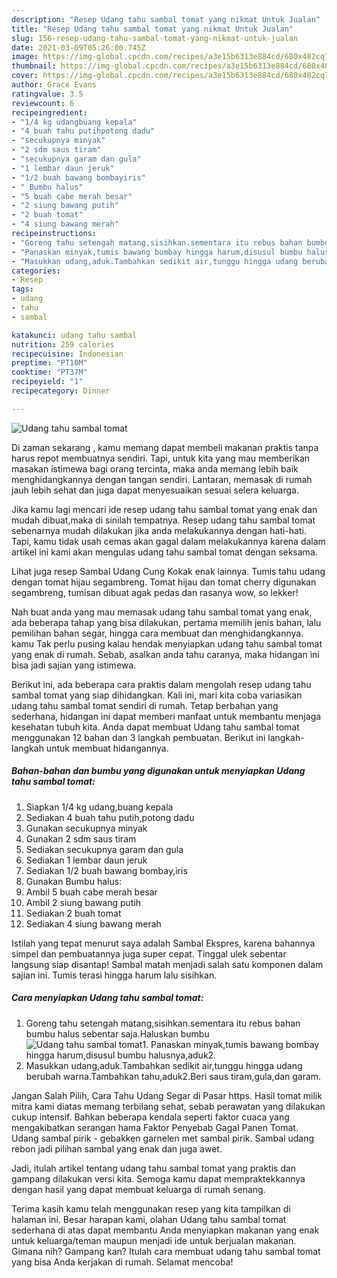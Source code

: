 ```yaml
---
description: "Resep Udang tahu sambal tomat yang nikmat Untuk Jualan"
title: "Resep Udang tahu sambal tomat yang nikmat Untuk Jualan"
slug: 156-resep-udang-tahu-sambal-tomat-yang-nikmat-untuk-jualan
date: 2021-03-09T05:26:00.745Z
image: https://img-global.cpcdn.com/recipes/a3e15b6313e884cd/680x482cq70/udang-tahu-sambal-tomat-foto-resep-utama.jpg
thumbnail: https://img-global.cpcdn.com/recipes/a3e15b6313e884cd/680x482cq70/udang-tahu-sambal-tomat-foto-resep-utama.jpg
cover: https://img-global.cpcdn.com/recipes/a3e15b6313e884cd/680x482cq70/udang-tahu-sambal-tomat-foto-resep-utama.jpg
author: Grace Evans
ratingvalue: 3.5
reviewcount: 6
recipeingredient:
- "1/4 kg udangbuang kepala"
- "4 buah tahu putihpotong dadu"
- "secukupnya minyak"
- "2 sdm saus tiram"
- "secukupnya garam dan gula"
- "1 lembar daun jeruk"
- "1/2 buah bawang bombayiris"
- " Bumbu halus"
- "5 buah cabe merah besar"
- "2 siung bawang putih"
- "2 buah tomat"
- "4 siung bawang merah"
recipeinstructions:
- "Goreng tahu setengah matang,sisihkan.sementara itu rebus bahan bumbu halus sebentar saja.Haluskan bumbu"
- "Panaskan minyak,tumis bawang bombay hingga harum,disusul bumbu halusnya,aduk2."
- "Masukkan udang,aduk.Tambahkan sedikit air,tunggu hingga udang berubah warna.Tambahkan tahu,aduk2.Beri saus tiram,gula,dan garam."
categories:
- Resep
tags:
- udang
- tahu
- sambal

katakunci: udang tahu sambal 
nutrition: 259 calories
recipecuisine: Indonesian
preptime: "PT10M"
cooktime: "PT37M"
recipeyield: "1"
recipecategory: Dinner

---
```



![Udang tahu sambal tomat](https://img-global.cpcdn.com/recipes/a3e15b6313e884cd/680x482cq70/udang-tahu-sambal-tomat-foto-resep-utama.jpg)

Di zaman  sekarang , kamu memang dapat membeli makanan praktis tanpa harus repot membuatnya sendiri. Tapi, untuk kita yang mau memberikan masakan istimewa bagi orang tercinta, maka anda memang lebih baik menghidangkannya dengan tangan sendiri. Lantaran, memasak di rumah jauh lebih sehat dan juga dapat menyesuaikan sesuai selera keluarga.

Jika kamu lagi mencari ide resep udang tahu sambal tomat yang enak dan mudah dibuat,maka di sinilah tempatnya. Resep udang tahu sambal tomat  sebenarnya mudah dilakukan jika anda melakukannya dengan hati-hati. Tapi, kamu tidak usah cemas akan gagal dalam melakukannya 
karena dalam artikel ini kami akan mengulas udang tahu sambal tomat dengan seksama.  

Lihat juga resep Sambal Udang Cung Kokak enak lainnya. Tumis tahu udang dengan tomat hijau segambreng. Tomat hijau dan tomat cherry digunakan segambreng, tumisan dibuat agak pedas dan rasanya wow, so lekker!

Nah buat anda yang mau memasak udang tahu sambal tomat yang enak, ada beberapa tahap yang bisa dilakukan, pertama memilih jenis bahan, lalu pemilihan bahan segar, hingga cara membuat dan menghidangkannya. kamu Tak perlu pusing kalau hendak menyiapkan udang tahu sambal tomat yang enak di rumah. Sebab, asalkan anda  tahu caranya, maka hidangan ini bisa jadi sajian yang istimewa.

Berikut ini, ada beberapa cara praktis  dalam mengolah resep udang tahu sambal tomat yang siap dihidangkan. Kali ini, mari kita coba variasikan udang tahu sambal tomat sendiri di rumah. Tetap berbahan yang sederhana, hidangan ini dapat memberi manfaat untuk membantu menjaga kesehatan tubuh kita. Anda dapat membuat Udang tahu sambal tomat menggunakan 12 bahan dan 3 langkah pembuatan. Berikut ini langkah-langkah untuk membuat hidangannya.

<!--inarticleads1-->

##### Bahan-bahan dan bumbu yang digunakan untuk menyiapkan Udang tahu sambal tomat:

1. Siapkan 1/4 kg udang,buang kepala
1. Sediakan 4 buah tahu putih,potong dadu
1. Gunakan secukupnya minyak
1. Gunakan 2 sdm saus tiram
1. Sediakan secukupnya garam dan gula
1. Sediakan 1 lembar daun jeruk
1. Sediakan 1/2 buah bawang bombay,iris
1. Gunakan  Bumbu halus:
1. Ambil 5 buah cabe merah besar
1. Ambil 2 siung bawang putih
1. Sediakan 2 buah tomat
1. Sediakan 4 siung bawang merah


Istilah yang tepat menurut saya adalah Sambal Ekspres, karena bahannya simpel dan pembuatannya juga super cepat. Tinggal ulek sebentar langsung siap disantap! Sambal matah menjadi salah satu komponen dalam sajian ini. Tumis terasi hingga harum lalu sisihkan. 

<!--inarticleads2-->

##### Cara menyiapkan Udang tahu sambal tomat:

1. Goreng tahu setengah matang,sisihkan.sementara itu rebus bahan bumbu halus sebentar saja.Haluskan bumbu
<img src="https://img-global.cpcdn.com/steps/46a7c752ec4916dc/160x128cq70/udang-tahu-sambal-tomat-langkah-memasak-1-foto.jpg" alt="Udang tahu sambal tomat">1. Panaskan minyak,tumis bawang bombay hingga harum,disusul bumbu halusnya,aduk2.
1. Masukkan udang,aduk.Tambahkan sedikit air,tunggu hingga udang berubah warna.Tambahkan tahu,aduk2.Beri saus tiram,gula,dan garam.


Jangan Salah Pilih, Cara Tahu Udang Segar di Pasar https. Hasil tomat milik mitra kami diatas memang terbilang sehat, sebab perawatan yang dilakukan cukup intensif. Bahkan beberapa kendala seperti faktor cuaca yang mengakibatkan serangan hama Faktor Penyebab Gagal Panen Tomat. Udang sambal pirik - gebakken garnelen met sambal pirik. Sambal udang rebon jadi pilihan sambal yang enak dan juga awet. 

Jadi, itulah artikel tentang  udang tahu sambal tomat  yang praktis dan gampang dilakukan versi kita. Semoga kamu dapat mempraktekkannya dengan hasil yang dapat membuat keluarga di rumah senang. 

Terima kasih kamu telah menggunakan resep yang kita tampilkan di halaman ini. Besar harapan kami, olahan  Udang tahu sambal tomat sederhana di atas dapat membantu Anda menyiapkan makanan yang enak untuk keluarga/teman maupun menjadi ide untuk berjualan makanan. Gimana nih? Gampang kan? Itulah cara membuat udang tahu sambal tomat yang bisa Anda kerjakan di rumah. Selamat mencoba!

